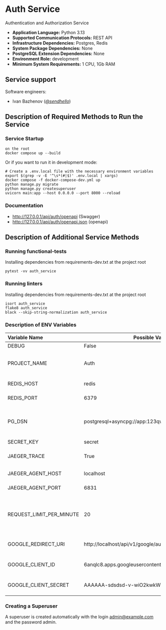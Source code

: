 # Auth Service

Authentication and Authorization Service

* **Application Language:** Python 3.13
* **Supported Communication Protocols:** REST API
* **Infrastructure Dependencies:** Postgres, Redis
* **System Package Dependencies:** None
* **PostgreSQL Extension Dependencies:** None
* **Environment Role:** development
* **Minimum System Requirements:** 1 CPU, 1Gb RAM

## Service support

Software engineers:

* Ivan Bazhenov (*[@sendhello](https://github.com/sendhello)*)

## Description of Required Methods to Run the Service

### Service Startup
```commandline
on the root
docker compose up --build
```

Or if you want to run it in development mode:

```commandline
# Create a .env.local file with the necessary environment variables
export $(grep -v -E '^\s*(#|$)' .env.local | xargs)
docker compose -f docker-compose-dev.yml up
python manage.py migrate
python manage.py createsuperuser
uvicorn main:app --host 0.0.0.0 --port 8000 --reload
```

### Documentation
* http://127.0.0.1/api/auth/openapi (Swagger)
* http://127.0.0.1/api/auth/openapi.json (openapi)

## Description of Additional Service Methods

### Running functional-tests
Installing dependencies from requirements-dev.txt at the project root

```commandline
pytest -vv auth_service
```

### Running linters
Installing dependencies from requirements-dev.txt at the project root

```commandline
isort auth_service
flake8 auth_service
black --skip-string-normalization auth_service
```

### Description of ENV Variables

| Variable Name            | Possible Value                                      | Description                                                             |
|:-------------------------|-----------------------------------------------------|:------------------------------------------------------------------------|
| DEBUG                    | False                                               | Debug mode                                                              |
| PROJECT_NAME             | Auth                                                | Name of the service (displayed in Swagger)                              |
| REDIS_HOST               | redis                                               | Redis server hostname                                                   |
| REDIS_PORT               | 6379                                                | Redis server port                                                       |
| PG_DSN                   | postgresql+asyncpg://app:123qwe@localhost:5433/auth | PostgreSQL database DSN (Data Source Name)                              |
| SECRET_KEY               | secret                                              | Secret key                                                              |
| JAEGER_TRACE             | True                                                | Enable Jaeger tracing                                                   |
| JAEGER_AGENT_HOST        | localhost                                           | Jaeger agent host                                                       |
| JAEGER_AGENT_PORT        | 6831                                                | Jaeger agent port                                                       |
| REQUEST_LIMIT_PER_MINUTE | 20                                                  | Request rate limit (per minute). If set to 0, rate limiting is disabled |
| GOOGLE_REDIRECT_URI      | http://localhost/api/v1/google/auth_return          | Google authentication redirect URI                                      |
| GOOGLE_CLIENT_ID         | 6anqlc8.apps.googleusercontent.com                  | Google authentication client ID                                         |
| GOOGLE_CLIENT_SECRET     | AAAAAA-sdsdsd-v-wiO2kwkWVIQ9JmsS62Y                 | Google authentication client secret                                     |

### Creating a Superuser
A superuser is created automatically with the login admin@example.com and the password admin.
